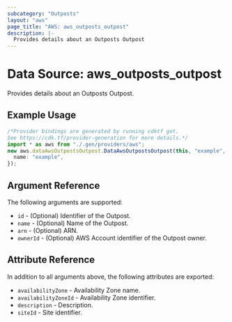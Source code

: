 ```yaml
---
subcategory: "Outposts"
layout: "aws"
page_title: "AWS: aws_outposts_outpost"
description: |-
  Provides details about an Outposts Outpost
---
```


# Data Source: aws\_outposts\_outpost

Provides details about an Outposts Outpost.

## Example Usage

```typescript
/*Provider bindings are generated by running cdktf get.
See https://cdk.tf/provider-generation for more details.*/
import * as aws from "./.gen/providers/aws";
new aws.dataAwsOutpostsOutpost.DataAwsOutpostsOutpost(this, "example", {
  name: "example",
});

```

## Argument Reference

The following arguments are supported:

* `id` - (Optional) Identifier of the Outpost.
* `name` - (Optional) Name of the Outpost.
* `arn` - (Optional) ARN.
* `ownerId` - (Optional) AWS Account identifier of the Outpost owner.

## Attribute Reference

In addition to all arguments above, the following attributes are exported:

* `availabilityZone` - Availability Zone name.
* `availabilityZoneId` - Availability Zone identifier.
* `description` - Description.
* `siteId` - Site identifier.
